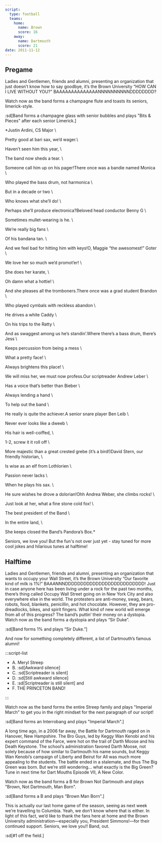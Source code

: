 ```yaml
---
script:
  type: football
  teams:
    home:
      name: Brown
      score: 16
    away:
      name: Dartmouth
      score: 21
date: 2011-11-12
---
```


## Pregame

Ladies and Gentlemen, friends and alumni, presenting an organization that just doesn’t know how to say goodbye, it’s the Brown University “HOW CAN I LIVE WITHOUT YOU?” BAAAAAAAAAAAAAANNNNNNNNNNDDDDDDDD?

Watch now as the band forms a champagne flute and toasts its seniors, limerick-style.

:sd[Band forms a champagne glass with senior bubbles and plays "Bits & Pieces" after each senior Limerick.]

\*Justin Ardini, CS Major \

Pretty good at bari sax, we’d wager.\

Haven’t seen him this year, \

The band now sheds a tear. \

Someone call him up on his pager!There once was a bandie named Monica \

Who played the bass drum, not harmonica \

But in a decade or two \

Who knows what she’ll do! \

Perhaps she’ll produce electronica?Beloved head conductor Benny G \

Sometimes mullet-wearing is he. \

We’re really big fans \

Of his bandana tan. \

And we feel bad for hitting him with keys!O, Maggie “the awesomest!” Goter \

We love her so much we’d promot’er! \

She does her karate, \

Oh damn what a hottie! \

And she pleases all the tromboners.There once was a grad student Brandon \

Who played cymbals with reckless abandon \

He drives a white Caddy \

On his trips to the Ratty \

And as swaggest among us he’s standin’.Where there’s a bass drum, there’s Jess \

Keeps percussion from being a mess \

What a pretty face! \

Always brightens this place! \

We will miss her, we must now profess.Our scriptreader Andrew Leber \

Has a voice that’s better than Bieber \

Always lending a hand \

To help out the band \

He really is quite the achiever.A senior snare player Ben Leib \

Never ever looks like a dweeb \

His hair is well-coiffed, \

1-2, screw it it roll off \

More majestic than a great crested grebe (it’s a bird!)David Stern, our friendly historian, \

Is wise as an elf from Lothlorien \

Passion never lacks \

When he plays his sax. \

He sure wishes he drove a dolorian!Ohh Andrea Weber, she climbs rocks! \

Just look at her, what a fine stone cold fox! \

The best president of the Band \

In the entire land, \

She keeps closed the Band’s Pandora’s Box.\*

Seniors, we love you! But the fun's not over just yet - stay tuned for more cool jokes and hilarious tunes at halftime!

## Halftime

Ladies and Gentlemen, friends and alumni, presenting an organization that wants to occupy your Wall Street, it’s the Brown University “Our favorite kind of milk is 1%!” BAAANNNDDDDDDDDDDDDDDDDDDDDDDDDDD! Just in case anyone here has been living under a rock for the past two months, there’s thing called Occupy Wall Street going on in New York City and also everywhere else in the world. The protesters are anti-money, swag, bears, robots, food, blankets, penicillin, and hot chocolate. However, they are pro-dreadlocks, bikes, and spirit fingers. What kind of new world will emerge from all of this progress? The band’s puttin’ their money on a dystopia. Watch now as the band forms a dystopia and plays “Sir Duke”.

:sd[Band forms 1% and plays “Sir Duke.”]

And now for something completely different, a list of Dartmouth’s famous alumni!

:::script-list

- A. Meryl Streep
- B. :sd[Awkward silence]
- C. :sd[Scriptreader is silent]
- D. :sd[Still awkward silence]
- E. :sd[Scriptreader is still silent] and
- F. THE PRINCETON BAND!

:::

Watch now as the band forms the entire Streep family and plays "Imperial March" to get you in the right mindset for the next paragraph of our script!

:sd[Band forms an Interrobang and plays "Imperial March".]

A long time ago, in a 2006 far away, the Battle for Dartmouth raged on in Hanover, New Hampshire. The Bro Guys, led by Keggy Wan Kenobi and his expert command of the Farce, were hot on the trail of Darth Moose and his Death Keystone. The school’s administration favored Darth Moose, not solely because of how similar to Dartmouth his name sounds, but Keggy Wan Kenobi’s campaign of Liberty and Beirut for All was much more appealing to the students. The battle ended in a stalemate, and thus The Big Green was born. But we’re still wondering… what exactly is the Big Green? Tune in next time for Dart Mouths Episode VII, A New Color.

Watch now as the band forms a B for Brown Not Dartmouth and plays "Brown, Not Dartmouth, Man Born".

:sd[Band forms a B and plays “Brown Man Born".]

This is actually our last home game of the season, seeing as next week we’re travelling to Columbia. Yeah, we don’t know where that is either. In light of this fact, we’d like to thank the fans here at home and the Brown University administration—especially you, President Simmons!—for their continued support. Seniors, we love you!! Band, out.

:sd[#1 off the field.]
